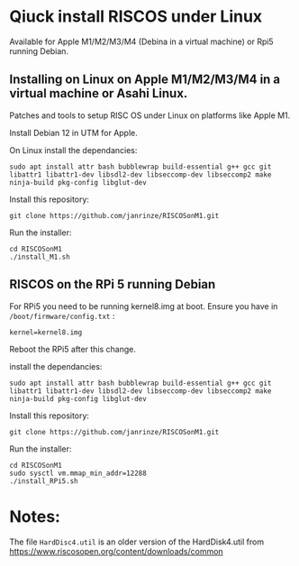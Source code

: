 # Qiuck install RISCOS under Linux
Available for Apple M1/M2/M3/M4 (Debina in a virtual machine) or Rpi5 running Debian.

## Installing on Linux on Apple M1/M2/M3/M4 in a virtual machine or Asahi Linux.
Patches and tools to setup RISC OS under Linux on platforms like Apple M1.

Install Debian 12 in UTM for Apple.

On Linux install the dependancies:

```
sudo apt install attr bash bubblewrap build-essential g++ gcc git libattr1 libattr1-dev libsdl2-dev libseccomp-dev libseccomp2 make ninja-build pkg-config libglut-dev
```

Install this repository:
```
git clone https://github.com/janrinze/RISCOSonM1.git
```

Run the installer:

```
cd RISCOSonM1
./install_M1.sh
```
## RISCOS on the RPi 5 running Debian
For RPi5 you need to be running kernel8.img at boot.
Ensure you have in ```/boot/firmware/config.txt``` :

```kernel=kernel8.img```

Reboot the RPi5 after this change.

install the dependancies:

```
sudo apt install attr bash bubblewrap build-essential g++ gcc git libattr1 libattr1-dev libsdl2-dev libseccomp-dev libseccomp2 make ninja-build pkg-config libglut-dev
```

Install this repository:
```
git clone https://github.com/janrinze/RISCOSonM1.git
```

Run the installer:

```
cd RISCOSonM1
sudo sysctl vm.mmap_min_addr=12288
./install_RPi5.sh
```
# Notes:
The file ``HardDisc4.util`` is an older version of the HardDisk4.util from https://www.riscosopen.org/content/downloads/common


